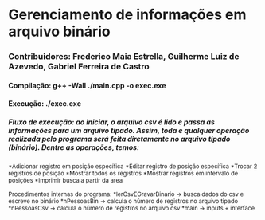 # Gerenciamento de informações em arquivo binário

### Contribuidores: Frederico Maia Estrella, Guilherme Luiz de Azevedo, Gabriel Ferreira de Castro

#### Compilação: g++ -Wall ./main.cpp -o exec.exe

#### Execução: ./exec.exe

##### Fluxo de execução: ao iniciar, o arquivo csv é lido e passa as informações para um arquivo tipado. Assim, toda e qualquer operação realizada pelo programa será feita diretamente no arquivo tipado (binário). Dentre as operações, temos:
<small>
*Adicionar registro em posição específica
*Editar registro de posição específica
*Trocar 2 registros de posição
*Mostrar todos os registros
*Mostrar registros em intervalo de posições
*Imprimir busca a partir da area

Procedimentos internas do programa:
*lerCsvEGravarBinario -> busca dados do csv e escreve no binário 
*nPessoasBin -> calcula o número de registros no arquivo tipado
*nPessoasCsv -> calcula o número de registros no arquivo csv
*main -> inputs + interface </small>
